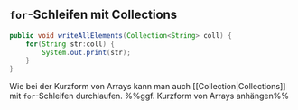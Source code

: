 ## `for`-Schleifen mit Collections
```java
public void writeAllElements(Collection<String> coll) {
	for(String str:coll) {
		System.out.print(str);
	}
}
```
Wie bei der Kurzform von Arrays kann man auch [[Collection|Collections]] mit `for`-Schleifen durchlaufen. %%ggf. Kurzform von Arrays anhängen%%